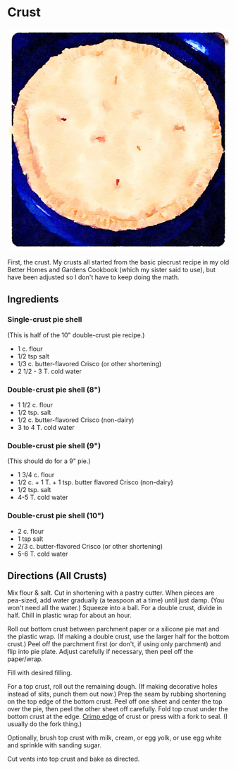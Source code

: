 # Crust

![watercolor pie](../images/piewc.png)

First, the crust.  My crusts all started from the basic piecrust recipe in my old Better Homes and Gardens Cookbook (which my sister said to use), but have been adjusted so I don't have to keep doing the math. 

## Ingredients 

### Single-crust pie shell

(This is half of the 10" double-crust pie recipe.)

* 1 c. flour 
* 1/2 tsp salt 
* 1/3 c. butter-flavored Crisco (or other shortening) 
* 2 1/2 - 3 T. cold water

### Double-crust pie shell (8")

* 1 1/2 c. flour 
* 1/2 tsp. salt 
* 1/2 c. butter-flavored Crisco (non-dairy) 
* 3 to 4 T. cold water

### Double-crust pie shell (9")

(This should do for a 9" pie.)

* 1 3/4 c. flour 
* 1/2 c. + 1 T. + 1 tsp. butter flavored Crisco (non-dairy) 
* 1/2 tsp. salt 
* 4-5 T. cold water

### Double-crust pie shell (10")

* 2 c. flour 
* 1 tsp salt 
* 2/3 c. butter-flavored Crisco (or other shortening) 
* 5-6 T. cold water

## Directions (All Crusts)

Mix flour & salt. Cut in shortening with a pastry cutter. When pieces are pea-sized, add water gradually (a teaspoon at a time) until just damp.  (You won't need all the water.)  Squeeze into a ball.  For a double crust, divide in half.  Chill in plastic wrap for about an hour. 

Roll out bottom crust between parchment paper or a silicone pie mat and the plastic wrap.  (If making a double crust, use the larger half for the bottom crust.)  Peel off the parchment first (or don't, if using only parchment) and flip into pie plate.  Adjust carefully if necessary, then peel off the paper/wrap.

Fill with desired filling.

For a top crust, roll out the remaining dough.  (If making decorative holes instead of slits, punch them out now.)  Prep the seam by rubbing shortening on the top edge of the bottom crust.  Peel off one sheet and center the top over the pie, then peel the other sheet off carefully.  Fold top crust under the bottom crust at the edge.  [Crimp edge](https://www.thespruceeats.com/how-to-crimp-pie-crust-4123830) of crust or press with a fork to seal.  (I usually do the fork thing.)

Optionally, brush top crust with milk, cream, or egg yolk, or use egg white and sprinkle with sanding sugar. 

Cut vents into top crust and bake as directed.
